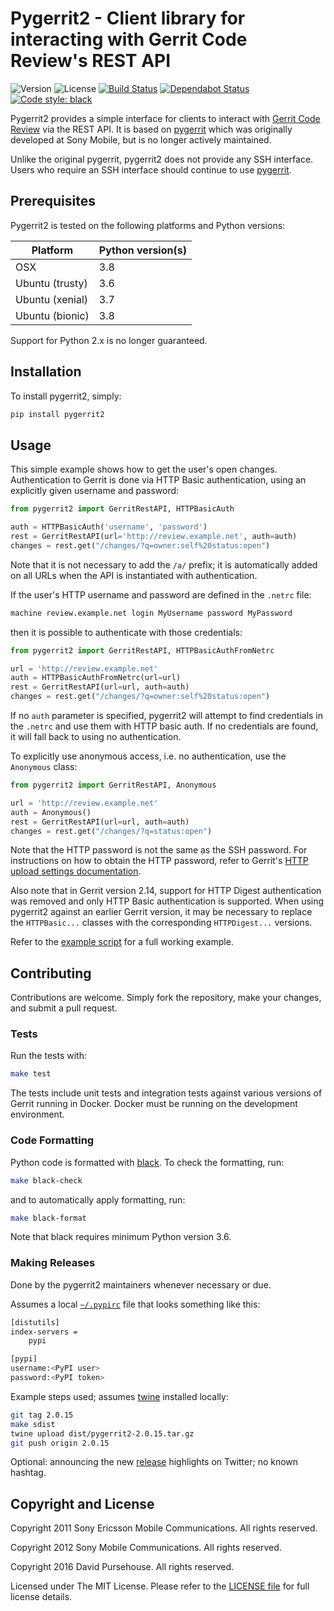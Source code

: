 # Pygerrit2 - Client library for interacting with Gerrit Code Review's REST API

![Version](https://img.shields.io/pypi/v/pygerrit2.svg)
![License](https://img.shields.io/pypi/l/pygerrit2.svg)
[![Build Status](https://travis-ci.org/dpursehouse/pygerrit2.svg?branch=master)](https://travis-ci.org/dpursehouse/pygerrit2)
[![Dependabot Status](https://api.dependabot.com/badges/status?host=github&repo=dpursehouse/pygerrit2)](https://dependabot.com)
[![Code style: black](https://img.shields.io/badge/code%20style-black-000000.svg)](https://github.com/psf/black)

Pygerrit2 provides a simple interface for clients to interact with
[Gerrit Code Review][gerrit] via the REST API. It is based on [pygerrit][pygerrit]
which was originally developed at Sony Mobile, but is no longer
actively maintained.

Unlike the original pygerrit, pygerrit2 does not provide any SSH
interface. Users who require an SSH interface should continue to use
[pygerrit][pygerrit].

## Prerequisites

Pygerrit2 is tested on the following platforms and Python versions:

Platform | Python version(s)
-------- | -----------------
OSX | 3.8
Ubuntu (trusty) | 3.6
Ubuntu (xenial) | 3.7
Ubuntu (bionic) | 3.8

Support for Python 2.x is no longer guaranteed.

## Installation

To install pygerrit2, simply:

```bash
pip install pygerrit2
```

## Usage

This simple example shows how to get the user's open changes. Authentication
to Gerrit is done via HTTP Basic authentication, using an explicitly given
username and password:

```python
from pygerrit2 import GerritRestAPI, HTTPBasicAuth

auth = HTTPBasicAuth('username', 'password')
rest = GerritRestAPI(url='http://review.example.net', auth=auth)
changes = rest.get("/changes/?q=owner:self%20status:open")
```

Note that it is not necessary to add the `/a/` prefix; it is automatically
added on all URLs when the API is instantiated with authentication.

If the user's HTTP username and password are defined in the `.netrc`
file:

```bash
machine review.example.net login MyUsername password MyPassword
```

then it is possible to authenticate with those credentials:

```python
from pygerrit2 import GerritRestAPI, HTTPBasicAuthFromNetrc

url = 'http://review.example.net'
auth = HTTPBasicAuthFromNetrc(url=url)
rest = GerritRestAPI(url=url, auth=auth)
changes = rest.get("/changes/?q=owner:self%20status:open")
```

If no `auth` parameter is specified, pygerrit2 will attempt to find
credentials in the `.netrc` and use them with HTTP basic auth. If no
credentials are found, it will fall back to using no authentication.

To explicitly use anonymous access, i.e. no authentication, use the
`Anonymous` class:

```python
from pygerrit2 import GerritRestAPI, Anonymous

url = 'http://review.example.net'
auth = Anonymous()
rest = GerritRestAPI(url=url, auth=auth)
changes = rest.get("/changes/?q=status:open")
```

Note that the HTTP password is not the same as the SSH password. For
instructions on how to obtain the HTTP password, refer to Gerrit's
[HTTP upload settings documentation][settings].

Also note that in Gerrit version 2.14, support for HTTP Digest authentication
was removed and only HTTP Basic authentication is supported. When using
pygerrit2 against an earlier Gerrit version, it may be necessary to replace
the `HTTPBasic...` classes with the corresponding `HTTPDigest...` versions.

Refer to the [example script][example] for a full working example.

## Contributing

Contributions are welcome. Simply fork the repository, make your changes,
and submit a pull request.

### Tests

Run the tests with:

```bash
make test
```

The tests include unit tests and integration tests against various versions
of Gerrit running in Docker. Docker must be running on the development
environment.

### Code Formatting

Python code is formatted with [black][black]. To check the formatting, run:

```bash
make black-check
```

and to automatically apply formatting, run:

```bash
make black-format
```

Note that black requires minimum Python version 3.6.

### Making Releases

Done by the pygerrit2 maintainers whenever necessary or due.

Assumes a local [`~/.pypirc`][pypirc] file that looks something like this:

```bash
[distutils]
index-servers =
    pypi

[pypi]
username:<PyPI user>
password:<PyPI token>
```

Example steps used; assumes [twine][twine] installed locally:

```bash
git tag 2.0.15
make sdist
twine upload dist/pygerrit2-2.0.15.tar.gz
git push origin 2.0.15
```

Optional: announcing the new [release][release] highlights on Twitter; no known hashtag.

## Copyright and License

Copyright 2011 Sony Ericsson Mobile Communications. All rights reserved.

Copyright 2012 Sony Mobile Communications. All rights reserved.

Copyright 2016 David Pursehouse. All rights reserved.

Licensed under The MIT License.  Please refer to the [LICENSE file][license]
for full license details.

[black]: https://github.com/psf/black
[example]: https://github.com/dpursehouse/pygerrit2/blob/master/example.py
[gerrit]: https://gerritcodereview.com/
[license]: https://github.com/dpursehouse/pygerrit2/blob/master/LICENSE
[pygerrit]: https://github.com/sonyxperiadev/pygerrit
[pypirc]: https://packaging.python.org/specifications/pypirc/#common-configurations
[release]: https://pypi.org/project/pygerrit2/
[settings]: https://gerrit-documentation.storage.googleapis.com/Documentation/2.15.2/user-upload.html#http
[twine]: https://pypi.org/project/twine/
